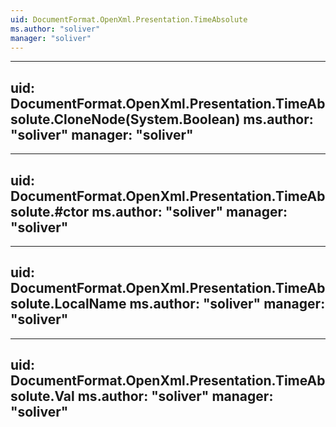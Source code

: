 ```yaml
---
uid: DocumentFormat.OpenXml.Presentation.TimeAbsolute
ms.author: "soliver"
manager: "soliver"
---
```


---
uid: DocumentFormat.OpenXml.Presentation.TimeAbsolute.CloneNode(System.Boolean)
ms.author: "soliver"
manager: "soliver"
---

---
uid: DocumentFormat.OpenXml.Presentation.TimeAbsolute.#ctor
ms.author: "soliver"
manager: "soliver"
---

---
uid: DocumentFormat.OpenXml.Presentation.TimeAbsolute.LocalName
ms.author: "soliver"
manager: "soliver"
---

---
uid: DocumentFormat.OpenXml.Presentation.TimeAbsolute.Val
ms.author: "soliver"
manager: "soliver"
---
